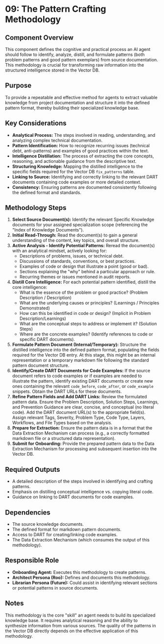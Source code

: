 # 09: The Pattern Crafting Methodology

## Component Overview

This component defines the cognitive and practical process an AI agent should follow to identify, analyze, distill, and formulate patterns (both problem patterns and good pattern exemplars) from source documentation. This methodology is crucial for transforming raw information into the structured intelligence stored in the Vector DB.

## Purpose

To provide a repeatable and effective method for agents to extract valuable knowledge from project documentation and structure it into the defined pattern format, thereby building their specialized knowledge base.

## Key Considerations

*   **Analytical Process:** The steps involved in reading, understanding, and analyzing complex technical documentation.
*   **Pattern Identification:** How to recognize recurring issues (technical debt, anti-patterns) and examples of good practices within the text.
*   **Intelligence Distillation:** The process of extracting the core concepts, reasoning, and actionable guidance from the descriptive text.
*   **Structuring Knowledge:** Mapping the distilled intelligence to the specific fields required for the Vector DB `fix_patterns` table.
*   **Linking to Source:** Identifying and correctly linking to the relevant DART documents containing code examples or more detailed context.
*   **Consistency:** Ensuring patterns are documented consistently following the defined format and standards.

## Methodology Steps

1.  **Select Source Document(s):** Identify the relevant Specific Knowledge documents for your assigned specialization scope (referencing the "Index of Knowledge Documents").
2.  **Initial Read-Through:** Read the document(s) to gain a general understanding of the content, key topics, and overall structure.
3.  **Active Analysis - Identify Potential Patterns:** Reread the document(s) with an analytical mindset, actively looking for:
    *   Descriptions of problems, issues, or technical debt.
    *   Discussions of standards, conventions, or best practices.
    *   Examples of code or design that illustrate a point (good or bad).
    *   Sections explaining the "why" behind a particular approach or rule.
    *   Recurring themes or issues mentioned in audit reports.
4.  **Distill Core Intelligence:** For each potential pattern identified, distill the core intelligence:
    *   What is the essence of the problem or good practice? (Problem Description / Description)
    *   What are the underlying causes or principles? (Learnings / Principles Demonstrated)
    *   How can this be identified in code or design? (Implicit in Problem Description/Learnings)
    *   What are the conceptual steps to address or implement it? (Solution Steps)
    *   Where are the concrete examples? (Identify references to code or specific DART documents).
5.  **Formulate Pattern Document (Internal/Temporary):** Structure the distilled intelligence into the defined pattern format, populating the fields required for the Vector DB entry. At this stage, this might be an internal representation or a temporary markdown file following the standard pattern document structure.
6.  **Identify/Create DART Documents for Code Examples:** If the source document refers to code examples or if examples are needed to illustrate the pattern, identify existing DART documents or create new ones containing the relevant `code_before`, `code_after`, or `code_example` snippets. Obtain the DART URLs for these documents.
7.  **Refine Pattern Fields and Add DART Links:** Review the formulated pattern data. Ensure the Problem Description, Solution Steps, Learnings, and Prevention Guidance are clear, concise, and conceptual (no literal code). Add the DART document URL(s) to the appropriate field(s). Assign relevant Tags, Severity, Problem Type, Code Type, Layers, Workflows, and File Types based on the analysis.
8.  **Prepare for Extraction:** Ensure the pattern data is in a format that the Data Extraction Mechanism can process (e.g., a correctly formatted markdown file or a structured data representation).
9.  **Submit for Onboarding:** Provide the prepared pattern data to the Data Extraction Mechanism for processing and subsequent insertion into the Vector DB.

## Required Outputs

*   A detailed description of the steps involved in identifying and crafting patterns.
*   Emphasis on distilling conceptual intelligence vs. copying literal code.
*   Guidance on linking to DART documents for code examples.

## Dependencies

*   The source knowledge documents.
*   The defined format for markdown pattern documents.
*   Access to DART for creating/linking code examples.
*   The Data Extraction Mechanism (which consumes the output of this methodology).

## Responsible Role

*   **Onboarding Agent:** Executes this methodology to create patterns.
*   **Architect Persona (Roo):** Defines and documents this methodology.
*   **Librarian Persona (Future):** Could assist in identifying relevant sections or potential patterns in source documents.

## Notes

This methodology is the core "skill" an agent needs to build its specialized knowledge base. It requires analytical reasoning and the ability to synthesize information from various sources. The quality of the patterns in the Vector DB directly depends on the effective application of this methodology.